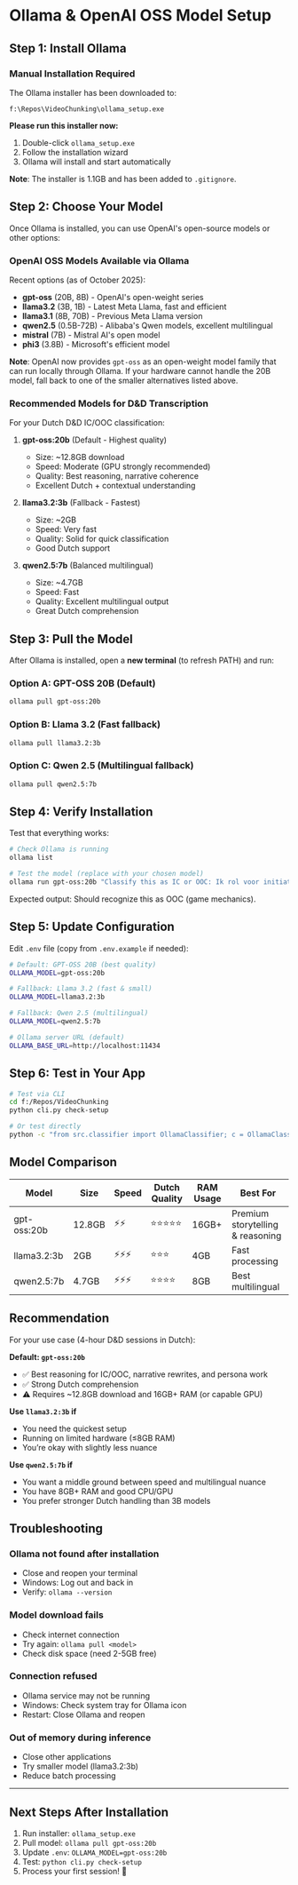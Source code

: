 # Ollama & OpenAI OSS Model Setup

## Step 1: Install Ollama

### Manual Installation Required

The Ollama installer has been downloaded to:
```
f:\Repos\VideoChunking\ollama_setup.exe
```

**Please run this installer now:**
1. Double-click `ollama_setup.exe`
2. Follow the installation wizard
3. Ollama will install and start automatically

**Note**: The installer is 1.1GB and has been added to `.gitignore`.

## Step 2: Choose Your Model

Once Ollama is installed, you can use OpenAI's open-source models or other options:

### OpenAI OSS Models Available via Ollama

Recent options (as of October 2025):
- **gpt-oss** (20B, 8B) - OpenAI's open-weight series
- **llama3.2** (3B, 1B) - Latest Meta Llama, fast and efficient
- **llama3.1** (8B, 70B) - Previous Meta Llama version
- **qwen2.5** (0.5B-72B) - Alibaba's Qwen models, excellent multilingual
- **mistral** (7B) - Mistral AI's open model
- **phi3** (3.8B) - Microsoft's efficient model

**Note**: OpenAI now provides `gpt-oss` as an open-weight model family that can run locally through Ollama. If your hardware cannot handle the 20B model, fall back to one of the smaller alternatives listed above.

### Recommended Models for D&D Transcription

For your Dutch D&D IC/OOC classification:

1. **gpt-oss:20b** (Default - Highest quality)
   - Size: ~12.8GB download
   - Speed: Moderate (GPU strongly recommended)
   - Quality: Best reasoning, narrative coherence
   - Excellent Dutch + contextual understanding

2. **llama3.2:3b** (Fallback - Fastest)
   - Size: ~2GB
   - Speed: Very fast
   - Quality: Solid for quick classification
   - Good Dutch support

3. **qwen2.5:7b** (Balanced multilingual)
   - Size: ~4.7GB
   - Speed: Fast
   - Quality: Excellent multilingual output
   - Great Dutch comprehension

## Step 3: Pull the Model

After Ollama is installed, open a **new terminal** (to refresh PATH) and run:

### Option A: GPT-OSS 20B (Default)
```bash
ollama pull gpt-oss:20b
```

### Option B: Llama 3.2 (Fast fallback)
```bash
ollama pull llama3.2:3b
```

### Option C: Qwen 2.5 (Multilingual fallback)
```bash
ollama pull qwen2.5:7b
```

## Step 4: Verify Installation

Test that everything works:

```bash
# Check Ollama is running
ollama list

# Test the model (replace with your chosen model)
ollama run gpt-oss:20b "Classify this as IC or OOC: Ik rol voor initiatief"
```

Expected output: Should recognize this as OOC (game mechanics).

## Step 5: Update Configuration

Edit `.env` file (copy from `.env.example` if needed):

```bash
# Default: GPT-OSS 20B (best quality)
OLLAMA_MODEL=gpt-oss:20b

# Fallback: Llama 3.2 (fast & small)
OLLAMA_MODEL=llama3.2:3b

# Fallback: Qwen 2.5 (multilingual)
OLLAMA_MODEL=qwen2.5:7b

# Ollama server URL (default)
OLLAMA_BASE_URL=http://localhost:11434
```

## Step 6: Test in Your App

```bash
# Test via CLI
cd f:/Repos/VideoChunking
python cli.py check-setup

# Or test directly
python -c "from src.classifier import OllamaClassifier; c = OllamaClassifier(); print('Ollama OK!')"
```

## Model Comparison

| Model | Size | Speed | Dutch Quality | RAM Usage | Best For |
|-------|------|-------|---------------|-----------|----------|
| gpt-oss:20b | 12.8GB | ⚡⚡ | ⭐⭐⭐⭐⭐ | 16GB+ | Premium storytelling & reasoning |
| llama3.2:3b | 2GB | ⚡⚡⚡ | ⭐⭐⭐ | 4GB | Fast processing |
| qwen2.5:7b | 4.7GB | ⚡⚡⚡ | ⭐⭐⭐⭐ | 8GB | Best multilingual |

## Recommendation

For your use case (4-hour D&D sessions in Dutch):

**Default: `gpt-oss:20b`**  
- ✅ Best reasoning for IC/OOC, narrative rewrites, and persona work  
- ✅ Strong Dutch comprehension  
- ⚠ Requires ~12.8GB download and 16GB+ RAM (or capable GPU)

**Use `llama3.2:3b` if**  
- You need the quickest setup  
- Running on limited hardware (≤8GB RAM)  
- You’re okay with slightly less nuance

**Use `qwen2.5:7b` if**  
- You want a middle ground between speed and multilingual nuance  
- You have 8GB+ RAM and good CPU/GPU  
- You prefer stronger Dutch handling than 3B models

## Troubleshooting

### Ollama not found after installation
- Close and reopen your terminal
- Windows: Log out and back in
- Verify: `ollama --version`

### Model download fails
- Check internet connection
- Try again: `ollama pull <model>`
- Check disk space (need 2-5GB free)

### Connection refused
- Ollama service may not be running
- Windows: Check system tray for Ollama icon
- Restart: Close Ollama and reopen

### Out of memory during inference
- Close other applications
- Try smaller model (llama3.2:3b)
- Reduce batch processing

---

## Next Steps After Installation

1. Run installer: `ollama_setup.exe`
2. Pull model: `ollama pull gpt-oss:20b`
3. Update `.env`: `OLLAMA_MODEL=gpt-oss:20b`
4. Test: `python cli.py check-setup`
5. Process your first session! 🎉

